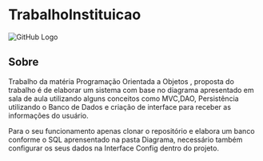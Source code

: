 # TrabalhoInstituicao

![GitHub Logo](https://github.com/henriquecido/TrabalhoInstituicao/blob/main/Diagrama/READMEicon.png)

##  Sobre
  Trabalho da matéria Programação Orientada a Objetos ,  proposta do trabalho é de elaborar um sistema com base  no diagrama apresentado em sala de aula utilizando alguns conceitos como MVC,DAO, Persistência utilizando o Banco de Dados e criação de interface para receber as informações do usuário.
  
  Para o seu funcionamento apenas clonar o repositório e elabora um banco conforme o SQL aprensentado na pasta Diagrama, necessário também configurar os seus dados na Interface Config dentro do projeto. 
